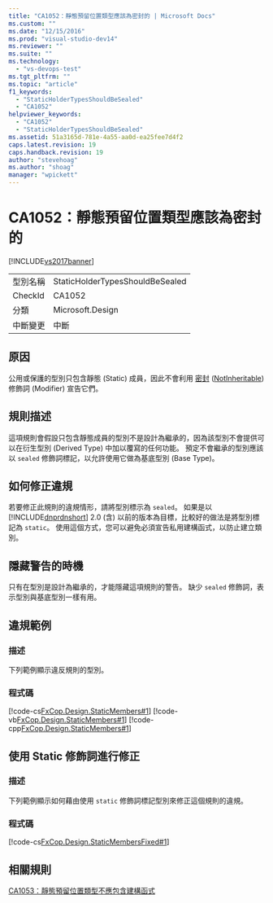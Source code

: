 ```yaml
---
title: "CA1052：靜態預留位置類型應該為密封的 | Microsoft Docs"
ms.custom: ""
ms.date: "12/15/2016"
ms.prod: "visual-studio-dev14"
ms.reviewer: ""
ms.suite: ""
ms.technology: 
  - "vs-devops-test"
ms.tgt_pltfrm: ""
ms.topic: "article"
f1_keywords: 
  - "StaticHolderTypesShouldBeSealed"
  - "CA1052"
helpviewer_keywords: 
  - "CA1052"
  - "StaticHolderTypesShouldBeSealed"
ms.assetid: 51a3165d-781e-4a55-aa0d-ea25fee7d4f2
caps.latest.revision: 19
caps.handback.revision: 19
author: "stevehoag"
ms.author: "shoag"
manager: "wpickett"
---
```

# CA1052：靜態預留位置類型應該為密封的
[!INCLUDE[vs2017banner](../code-quality/includes/vs2017banner.md)]

|||  
|-|-|  
|型別名稱|StaticHolderTypesShouldBeSealed|  
|CheckId|CA1052|  
|分類|Microsoft.Design|  
|中斷變更|中斷|  
  
## 原因  
 公用或保護的型別只包含靜態 \(Static\) 成員，因此不會利用 [密封](/dotnet/csharp/language-reference/keywords/sealed) \([NotInheritable](/dotnet/visual-basic/language-reference/modifiers/notinheritable)\) 修飾詞 \(Modifier\) 宣告它們。  
  
## 規則描述  
 這項規則會假設只包含靜態成員的型別不是設計為繼承的，因為該型別不會提供可以在衍生型別 \(Derived Type\) 中加以覆寫的任何功能。  預定不會繼承的型別應該以 `sealed` 修飾詞標記，以允許使用它做為基底型別 \(Base Type\)。  
  
## 如何修正違規  
 若要修正此規則的違規情形，請將型別標示為 `sealed`。  如果是以 [!INCLUDE[dnprdnshort](../code-quality/includes/dnprdnshort_md.md)] 2.0 \(含\) 以前的版本為目標，比較好的做法是將型別標記為 `static`。  使用這個方式，您可以避免必須宣告私用建構函式，以防止建立類別。  
  
## 隱藏警告的時機  
 只有在型別是設計為繼承的，才能隱藏這項規則的警告。  缺少 `sealed` 修飾詞，表示型別與基底型別一樣有用。  
  
## 違規範例  
  
### 描述  
 下列範例顯示違反規則的型別。  
  
### 程式碼  
 [!code-cs[FxCop.Design.StaticMembers#1](../code-quality/codesnippet/CSharp/ca1052-static-holder-types-should-be-sealed_1.cs)]
 [!code-vb[FxCop.Design.StaticMembers#1](../code-quality/codesnippet/VisualBasic/ca1052-static-holder-types-should-be-sealed_1.vb)]
 [!code-cpp[FxCop.Design.StaticMembers#1](../code-quality/codesnippet/CPP/ca1052-static-holder-types-should-be-sealed_1.cpp)]  
  
## 使用 Static 修飾詞進行修正  
  
### 描述  
 下列範例顯示如何藉由使用 `static` 修飾詞標記型別來修正這個規則的違規。  
  
### 程式碼  
 [!code-cs[FxCop.Design.StaticMembersFixed#1](../code-quality/codesnippet/CSharp/ca1052-static-holder-types-should-be-sealed_2.cs)]  
  
## 相關規則  
 [CA1053：靜態預留位置類型不應包含建構函式](../code-quality/ca1053-static-holder-types-should-not-have-constructors.md)